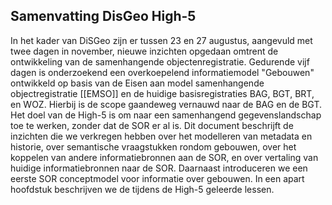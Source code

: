 ## Samenvatting DisGeo High-5

In het kader van DiSGeo zijn er tussen 23 en 27 augustus, aangevuld met twee dagen in november, nieuwe inzichten opgedaan omtrent de ontwikkeling van de samenhangende objectenregistratie. Gedurende vijf dagen is onderzoekend een overkoepelend informatiemodel "Gebouwen" ontwikkeld op basis van de Eisen aan model samenhangende objectregistratie [[EMSO]] en de huidige basisregistraties BAG, BGT, BRT, en WOZ. Hierbij is de scope gaandeweg vernauwd naar de BAG en de BGT. Het doel van de High-5 is om naar een samenhangend gegevenslandschap toe te werken, zonder dat de SOR er al is. Dit document beschrijft de inzichten die we verkregen hebben over het modelleren van metadata en historie, over semantische vraagstukken rondom gebouwen, over het koppelen van andere informatiebronnen aan de SOR, en over vertaling van huidige informatiebronnen naar de SOR. Daarnaast introduceren we een eerste SOR conceptmodel voor informatie over gebouwen. In een apart hoofdstuk beschrijven we de tijdens de High-5 geleerde lessen.
